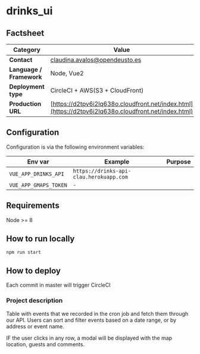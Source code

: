 # drinks_ui

## Factsheet

| **Category**              | **Value**                                 |
| ------------------------- | ---------------------------------------- |
| **Contact**               | claudina.avalos@opendeusto.es
| **Language / Framework**  | Node, Vue2
| **Deployment type**       | CircleCI + AWS(S3 + CloudFront)
| **Production URL**     | [https://d2tpv6i2lq638o.cloudfront.net/index.html](https://d2tpv6i2lq638o.cloudfront.net/index.html)|
## Configuration

Configuration is via the following environment variables:

| Env var      | Example      | Purpose                   |
| ------------ | ------------ | ------------------------- |
| `VUE_APP_DRINKS_API` | `https://drinks-api-clau.herokuapp.com` | 
| `VUE_APP_GMAPS_TOKEN` | `-` | 


## Requirements
Node >= 8

## How to run locally
```
npm run start
```

## How to deploy
Each commit in master will trigger CircleCI

### Project description

Table with events that we recorded in the cron job and fetch them through our API.
Users can sort and filter events based on a date range, or by address or event name.

IF the user clicks in any row, a modal will be displayed with the map location, guests and comments.
